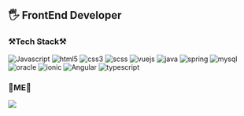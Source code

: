 <h2 align=left>
    🖐 <strong>FrontEnd Developer</strong>
</h2>

<h3 align=left>
    ⚒Tech Stack⚒
</h3>

<p align=left>
    <img alt="Javascript" src="https://img.shields.io/badge/Javascript-%23323330.svg?style=float&logo=javascript&logoColor=%23F7DF1E"/></a>
    <img alt="html5" src="https://img.shields.io/badge/Html5-%23E34F26.svg?style=float&logo=html5&logoColor=white"/></a>
    <img alt="css3" src="https://img.shields.io/badge/Css3-%231572B6.svg?style=float&logo=css3&logoColor=white"/></a>
    <img alt="scss" src="https://img.shields.io/badge/Sass-CC6699.svg?style=float&logo=Sass&logoColor=white"/></a>
    <img alt="vuejs" src="https://img.shields.io/badge/Vuejs-%2335495e.svg?style=float&logo=vue.js&logoColor=%234FC08D"/></a>
    <img alt="java" src="https://img.shields.io/badge/Java-%23ED8B00.svg?style=float&logo=java&logoColor=white"/></a>
    <img alt="spring" src="https://img.shields.io/badge/Spring-%236DB33F.svg?style=float&logo=spring&logoColor=white"/></a>
    <img alt="mysql" src="https://img.shields.io/badge/Mysql-%2300f.svg?style=float&logo=mysql&logoColor=white"/></a>
    <img alt="oracle" src="https://img.shields.io/badge/Oracle-%23F00000.svg?style=float&logo=oracle&logoColor=white"/></a>
    <img alt="ionic" src="https://img.shields.io/badge/Ionic-3880FF?style=float&logo=Ionic&logoColor=white"/>
    <img alt="Angular" src="https://img.shields.io/badge/Angular-DD0031?style=float&logo=Angular&logoColor=white"/>
    <img alt="typescript" src="https://img.shields.io/badge/Typescript-3178C6?style=float&logo=typescript&logoColor=white"/>
</p>


<h3 align=left>
    💎ME💎
</h3>
<p align=left>
    <a href="https://www.notion.so/FrontEnd-Developer-4bc5b7f2996f4cd0ac4b47288597d2d5" target="_blank">
        <img src="https://img.shields.io/badge/RESUME-000000?style=flat-square&logo=Notion&logoColor=white"/>
    </a>
</p>
